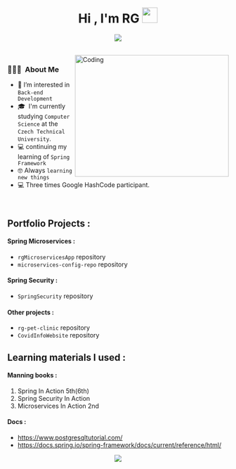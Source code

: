<h1 align="center">Hi , I'm RG <img src="https://media.giphy.com/media/hvRJCLFzcasrR4ia7z/giphy.gif" width="35"></h1>
<p align="center">
  <a href="https://github.com/DenverCoder1/readme-typing-svg"><img src="https://readme-typing-svg.herokuapp.com?lines=Computer+Science+Student;Backend+Developer;DS%20|%20Algorithms%20;Always%20learning%20new%20things&center=true&width=500&height=50"></a>
</p>
<br>


<img alt="Coding" src="https://c.tenor.com/2uyENRmiUt0AAAAC/coding.gif" align="right" width="350" height="277"/>

### 👨🏻‍💻 &nbsp;About Me
- :eyes: I’m interested in `Back-end Development`
- 🎓 &nbsp;I'm currently studying `Computer Science` at the `Czech Technical University`.
- :computer: continuing my learning of `Spring Framework`
- :nerd_face: Always `learning new things`
- :computer: Three times Google HashCode participant.
<br>


## Portfolio Projects :
#### Spring Microservices :
- `rgMicroservicesApp` repository
- `microservices-config-repo` repository
#### Spring Security :
- `SpringSecurity` repository
#### Other projects :
- `rg-pet-clinic` repository
- `CovidInfoWebsite` repository

## Learning materials I used :
#### Manning books : 
   1) Spring In Action 5th(6th)
   2) Spring Security In Action
   3) Microservices In Action 2nd
#### Docs :
- https://www.postgresqltutorial.com/
- https://docs.spring.io/spring-framework/docs/current/reference/html/

<p align="center">
<img src="https://github-readme-stats.vercel.app/api?username=rg-1708&&show_icons=true&title_color=ffffff&icon_color=bb2acf&text_color=daf7dc&bg_color=151515">
</p>

